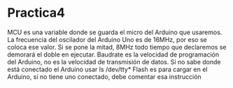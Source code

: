 # Practica4

MCU es una variable donde se guarda el micro del Arduino que usaremos.
La frecuencia del oscilador del Arduino Uno es de 16MHz, por eso se coloca ese valor. Si se pone la mitad, 8MHz todo tiempo que declaremos se demorará el doble en ejecutar.
Baudrate es la velocidad de programación del Arduino, no es la velocidad de transmisión de datos.
Si no sabe donde está conectado el Arduino usar ls /dev/tty*
Flash es para cargar en el Arduino, si no tiene uno conectado, debe comentar esa instrucción
